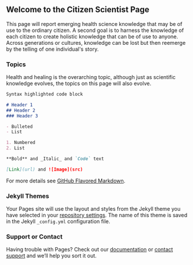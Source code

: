 ## Welcome to the Citizen Scientist Page

This page will report emerging health science knowledge that may be of use to the ordinary citizen. A second goal is to harness the knowledge of each citizen to create holistic knowledge that can be of use to anyone. Across generations or cultures, knowledge can be lost but then reemerge by the telling of one individual's story.

### Topics

Health and healing is the overarching topic, although just as scientific knowledge evolves, the topics on this page will also evolve. 

```markdown
Syntax highlighted code block

# Header 1
## Header 2
### Header 3

- Bulleted
- List

1. Numbered
2. List

**Bold** and _Italic_ and `Code` text

[Link](url) and ![Image](src)
```

For more details see [GitHub Flavored Markdown](https://guides.github.com/features/mastering-markdown/).

### Jekyll Themes

Your Pages site will use the layout and styles from the Jekyll theme you have selected in your [repository settings](https://github.com/CitizenScientist/CitizenScientist/settings). The name of this theme is saved in the Jekyll `_config.yml` configuration file.

### Support or Contact

Having trouble with Pages? Check out our [documentation](https://help.github.com/categories/github-pages-basics/) or [contact support](https://github.com/contact) and we’ll help you sort it out.
